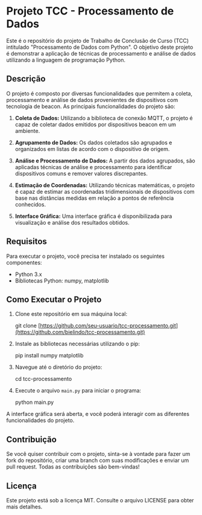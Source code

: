 # Projeto TCC - Processamento de Dados

Este é o repositório do projeto de Trabalho de Conclusão de Curso (TCC) intitulado "Processamento de Dados com Python". O objetivo deste projeto é demonstrar a aplicação de técnicas de processamento e análise de dados utilizando a linguagem de programação Python.

## Descrição

O projeto é composto por diversas funcionalidades que permitem a coleta, processamento e análise de dados provenientes de dispositivos com tecnologia de beacon. As principais funcionalidades do projeto são:

1. **Coleta de Dados:** Utilizando a biblioteca de conexão MQTT, o projeto é capaz de coletar dados emitidos por dispositivos beacon em um ambiente.

2. **Agrupamento de Dados:** Os dados coletados são agrupados e organizados em listas de acordo com o dispositivo de origem.

3. **Análise e Processamento de Dados:** A partir dos dados agrupados, são aplicadas técnicas de análise e processamento para identificar dispositivos comuns e remover valores discrepantes.

4. **Estimação de Coordenadas:** Utilizando técnicas matemáticas, o projeto é capaz de estimar as coordenadas tridimensionais de dispositivos com base nas distâncias medidas em relação a pontos de referência conhecidos.

5. **Interface Gráfica:** Uma interface gráfica é disponibilizada para visualização e análise dos resultados obtidos.

## Requisitos

Para executar o projeto, você precisa ter instalado os seguintes componentes:

- Python 3.x
- Bibliotecas Python: numpy, matplotlib

## Como Executar o Projeto

1. Clone este repositório em sua máquina local:

    git clone [https://github.com/seu-usuario/tcc-processamento.git](https://github.com/bielindo/tcc-processamento.git)

2. Instale as bibliotecas necessárias utilizando o pip:

    pip install numpy matplotlib

3. Navegue até o diretório do projeto:

    cd tcc-processamento

4. Execute o arquivo `main.py` para iniciar o programa:

    python main.py


A interface gráfica será aberta, e você poderá interagir com as diferentes funcionalidades do projeto.

## Contribuição

Se você quiser contribuir com o projeto, sinta-se à vontade para fazer um fork do repositório, criar uma branch com suas modificações e enviar um pull request. Todas as contribuições são bem-vindas!

## Licença

Este projeto está sob a licença MIT. Consulte o arquivo LICENSE para obter mais detalhes.

